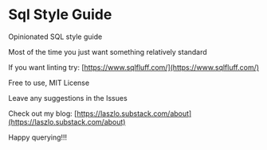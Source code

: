 # Sql Style Guide

Opinionated SQL style guide

Most of the time you just want something relatively standard

If you want linting try: [https://www.sqlfluff.com/](https://www.sqlfluff.com/)

Free to use, MIT License

Leave any suggestions in the Issues

Check out my blog: [https://laszlo.substack.com/about](https://laszlo.substack.com/about)

Happy querying!!!
